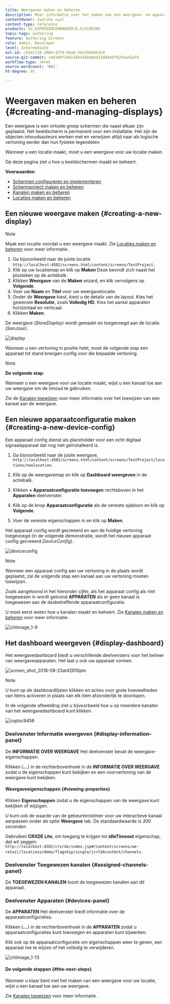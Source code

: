 ```yaml
---
title: Weergaven maken en beheren
description: Meer informatie over het maken van een weergave- en apparaatconfiguratie in AEM Screens. Meer informatie over het weergavedashboard.
contentOwner: Jyotika syal
content-type: reference
products: SG_EXPERIENCEMANAGER/6.5/SCREENS
topic-tags: authoring
feature: Authoring Screens
role: Admin, Developer
level: Intermediate
exl-id: c55dc128-208d-4379-95a8-60a39d495dc0
source-git-commit: ce8340f24d116b4268a6ed15dd4e9f626bad1ef6
workflow-type: tm+mt
source-wordcount: '661'
ht-degree: 0%

---
```


# Weergaven maken en beheren {#creating-and-managing-displays}

Een weergave is een virtuele groep schermen die naast elkaar zijn geplaatst. Het beeldscherm is permanent voor een installatie. Het zijn de objecten inhoudsauteurs werken met en verwijzen altijd naar als logische vertoning eerder dan hun fysieke tegendelen.

Wanneer u een locatie maakt, moet u een weergave voor uw locatie maken.

Op deze pagina ziet u hoe u beeldschermen maakt en beheert.

**Voorwaarden**:

* [Schermen configureren en implementeren](configuring-screens-introduction.md)
* [Schermproject maken en beheren](creating-a-screens-project.md)
* [Kanalen maken en beheren](managing-channels.md)
* [Locaties maken en beheren](managing-locations.md)

## Een nieuwe weergave maken {#creating-a-new-display}

>[!NOTE]
>
>Maak een locatie voordat u een weergave maakt. Zie [Locaties maken en beheren](managing-locations.md) voor meer informatie .

1. Ga bijvoorbeeld naar de juiste locatie `http://localhost:4502/screens.html/content/screens/TestProject`.
1. Klik op uw locatiemap en klik op **Maken** Deze bevindt zich naast het plusteken op de actiebalk.
1. Klikken **Weergave** van de **Maken** wizard, en klik vervolgens op **Volgende**.
1. Voer uw **Naam** en **Titel** voor uw weergavelocatie.
1. Onder de **Weergave** kiest, kiest u de details van de layout. Kies het gewenste **Resolutie**, zoals **Volledig HD**. Kies het aantal apparaten horizontaal en verticaal.
1. Klikken **Maken**.

De weergave (*StoreDisplay*) wordt gemaakt en toegevoegd aan de locatie (*SanJose*).

![display](assets/display.gif)

Wanneer u een vertoning in positie hebt, moet de volgende stap een apparaat tot stand brengen config voor die bepaalde vertoning.

>[!NOTE]
>
>**De volgende stap**:
>
>Wanneer u een weergave voor uw locatie maakt, wijst u een kanaal toe aan uw weergave om de inhoud te gebruiken.
>
>Zie de [Kanalen toewijzen](channel-assignment.md) voor meer informatie over het toewijzen van een kanaal aan de weergave.

## Een nieuwe apparaatconfiguratie maken {#creating-a-new-device-config}

Een apparaat config dienst als placeholder voor een echt digitaal signaalapparaat dat nog niet geïnstalleerd is.

1. Ga bijvoorbeeld naar de juiste weergave, `http://localhost:4502/screens.html/content/screens/TestProject/locations/newlocation`.
1. Klik op de weergavemap en klik op **Dashboard weergeven** in de actiebalk.
1. Klikken **+ Apparaatconfiguratie toevoegen** rechtsboven in het **Apparaten** deelvenster.

1. Klik op de knop **Apparaatconfiguratie** als de vereiste sjabloon en klik op **Volgende**.

1. Voer de vereiste eigenschappen in en klik op **Maken**.

Het apparaat config wordt gecreeerd en aan de huidige vertoning toegevoegd (in de volgende demonstratie, wordt het nieuwe apparaat config gecreeerd *DeviceConfig*).

![deviceconfig](assets/deviceconfig.gif)

>[!NOTE]
>
>Wanneer een apparaat config aan uw vertoning in de plaats wordt geplaatst, zal de volgende stap een kanaal aan uw vertoning moeten toewijzen.
>
>Zoals aangetoond in het hieronder cijfer, als het apparaat config als niet toegewezen in wordt getoond **APPARATEN** als er geen kanaal is toegewezen aan de desbetreffende apparaatconfiguratie.
>
>U moet eerst weten hoe u kanalen maakt en beheert. Zie [Kanalen maken en beheren](managing-channels.md) voor meer informatie .

![chlimage_1-9](assets/chlimage_1-9.png)

## Het dashboard weergeven {#display-dashboard}

Het weergavedashboard biedt u verschillende deelvensters voor het beheer van weergaveapparaten. Het laat u ook uw apparaat vormen.

![screen_shot_2018-08-23at42810pm](assets/screen_shot_2018-08-23at42810pm.png)

>[!NOTE]
>
>U kunt op de dashboardlijsten klikken en acties voor grote hoeveelheden van items activeren in plaats van elk item afzonderlijk te doorlopen.
>
>In de volgende afbeelding ziet u bijvoorbeeld hoe u op meerdere kanalen van het weergavedashboard kunt klikken.

![cqdoc9456](assets/cqdoc9456.gif)

### Deelvenster Informatie weergeven {#display-information-panel}

De **INFORMATIE OVER WEERGAVE** Het deelvenster bevat de weergave-eigenschappen.

Klikken (**...**) in de rechterbovenhoek in de **INFORMATIE OVER WEERGAVE** zodat u de eigenschappen kunt bekijken en een voorvertoning van de weergave kunt bekijken.


#### Weergaveeigenschappen {#viewing-properties}

Klikken **Eigenschappen** zodat u de eigenschappen van de weergave kunt bekijken of wijzigen.

U kunt ook de waarde van de gebeurtenistimer voor uw interactieve kanaal aanpassen onder de optie **Weergave** tab. De standaardwaarde is *300 seconden*.

Gebruiken **CRXDE Lite**, om toegang te krijgen tot **idleTimeout** eigenschap, dat wil zeggen: `http://localhost:4502/crx/de/index.jsp#/content/screens/we-retail/locations/demo/flagship/single/jcr%3Acontent/channels`.


### Deelvenster Toegewezen kanalen {#assigned-channels-panel}

De **TOEGEWEZEN KANALEN** toont de toegewezen kanalen aan dit apparaat.


### Deelvenster Apparaten {#devices-panel}

De **APPARATEN** Het deelvenster biedt informatie over de apparaatconfiguraties.

Klikken (**...**) in de rechterbovenhoek in de **APPARATEN** zodat u apparaatconfiguraties kunt toevoegen en apparaten kunt bijwerken.

Klik ook op de apparaatconfiguratie om eigenschappen weer te geven, een apparaat toe te wijzen of het volledig te verwijderen.

![chlimage_1-13](assets/chlimage_1-13.png)

#### De volgende stappen {#the-next-steps}

Wanneer u klaar bent met het maken van een weergave voor uw locatie, wijst u een kanaal toe aan uw weergave.

Zie [Kanalen toewijzen](channel-assignment.md) voor meer informatie .

